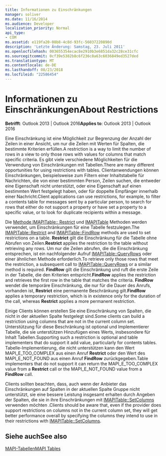 ```yaml
---
title: Informationen zu Einschränkungen
manager: soliver
ms.date: 11/16/2014
ms.audience: Developer
localization_priority: Normal
api_type:
- COM
ms.assetid: e119fa20-08b8-4c8d-93fc-56037220890d
description: 'Letzte Änderung: Samstag, 23. Juli 2011'
ms.openlocfilehash: 003655354ecac8e2910b3e6851da32c28ce31cfc
ms.sourcegitcommit: 0cf39e5382b8c6f236c8a63c6036849ed3527ded
ms.translationtype: MT
ms.contentlocale: de-DE
ms.lasthandoff: 08/23/2018
ms.locfileid: "22586454"
---
```

# <a name="about-restrictions"></a><span data-ttu-id="0861b-103">Informationen zu Einschränkungen</span><span class="sxs-lookup"><span data-stu-id="0861b-103">About Restrictions</span></span>

  
  
<span data-ttu-id="0861b-104">**Betrifft**: Outlook 2013 | Outlook 2016</span><span class="sxs-lookup"><span data-stu-id="0861b-104">**Applies to**: Outlook 2013 | Outlook 2016</span></span> 
  
<span data-ttu-id="0861b-105">Eine Einschränkung ist eine Möglichkeit zur Begrenzung der Anzahl der Zeilen in einer Ansicht, um nur die Zeilen mit Werten für Spalten, die bestimmte Kriterien erfüllen.</span><span class="sxs-lookup"><span data-stu-id="0861b-105">A restriction is a way to limit the number of rows in a view to only those rows with values for columns that match specific criteria.</span></span> <span data-ttu-id="0861b-106">Es gibt viele verschiedene Möglichkeiten für die Verwendung von Einschränkungen mit Tabellen.</span><span class="sxs-lookup"><span data-stu-id="0861b-106">There are many different opportunities for using restrictions with tables.</span></span> <span data-ttu-id="0861b-107">Clientanwendungen können Einschränkungen, beispielsweise zum Filtern einer Inhaltstabelle für Nachrichten, die von einer bestimmten Person, Zeilen suchen, die entweder eine Eigenschaft nicht unterstützt, oder eine Eigenschaft auf einen bestimmten Wert festgelegt haben, oder für doppelte Empfänger innerhalb einer Nachricht.</span><span class="sxs-lookup"><span data-stu-id="0861b-107">Client applications can use restrictions, for example, to filter a contents table for messages sent by a particular person, to search for rows that either do not support a property or have set a property to a specific value, or to look for duplicate recipients within a message.</span></span> 
  
<span data-ttu-id="0861b-108">Die [Methode IMAPITable:: Restrict](imapitable-restrict.md) und [IMAPITable](imapitable-findrow.md) Methoden werden verwendet, um Einschränkungen für eine Tabelle festzulegen.</span><span class="sxs-lookup"><span data-stu-id="0861b-108">The [IMAPITable::Restrict](imapitable-restrict.md) and [IMAPITable::FindRow](imapitable-findrow.md) methods are used to set restrictions on a table.</span></span> <span data-ttu-id="0861b-109">**Restrict** gilt die Einschränkung für die Tabelle ohne Abrufen von Zeilen.</span><span class="sxs-lookup"><span data-stu-id="0861b-109">**Restrict** applies the restriction to the table without retrieving any rows.</span></span> <span data-ttu-id="0861b-110">Um nur die Zeilen abrufen, die die Einschränkung entsprechen, ist ein nachfolgender Aufruf [IMAPITable::QueryRows](imapitable-queryrows.md) oder einer ähnlichen Methode erforderlich.</span><span class="sxs-lookup"><span data-stu-id="0861b-110">To retrieve only those rows that meet the restriction, a subsequent call to [IMAPITable::QueryRows](imapitable-queryrows.md) or a similar method is required.</span></span> <span data-ttu-id="0861b-111">**FindRow** gilt die Einschränkung und ruft die erste Zeile in der Tabelle, die den Kriterien entspricht.</span><span class="sxs-lookup"><span data-stu-id="0861b-111">**FindRow** applies the restriction and retrieves the first row in the table that matches the criteria.</span></span> <span data-ttu-id="0861b-112">**FindRow** wendet die temporäre Einschränkung, die nur für die Dauer des Anrufs, vorhanden ist, **Restrict** eine permanente Beschränkung gilt.</span><span class="sxs-lookup"><span data-stu-id="0861b-112">**FindRow** applies a temporary restriction, which is in existence only for the duration of the call, whereas **Restrict** applies a more permanent restriction.</span></span> 
  
<span data-ttu-id="0861b-113">Einige Clients können erstellen Sie eine Einschränkung von Spalten, die nicht in der aktuellen Spalte festgelegt sind.</span><span class="sxs-lookup"><span data-stu-id="0861b-113">Some clients can build a restriction using columns that are not in the current column set.</span></span> <span data-ttu-id="0861b-114">Unterstützung für diese Beschränkung ist optional und Implementierer Tabelle, die sie unterstützen Hinzufügen eines Werts, insbesondere für Inhalt Tabellen.</span><span class="sxs-lookup"><span data-stu-id="0861b-114">Supporting such a restriction is optional and table implementers that do support it add value, particularly for contents tables.</span></span> <span data-ttu-id="0861b-115">Tabelle-Implementierung, die nicht unterstützen kann den Wert MAPI_E_TOO_COMPLEX aus einen Anruf **Restrict** oder den Wert des MAPI_E_NOT_FOUND aus einen Anruf **FindRow** zurückgegeben.</span><span class="sxs-lookup"><span data-stu-id="0861b-115">Table implementers that do not support it can return the MAPI_E_TOO_COMPLEX value from a **Restrict** call or the MAPI_E_NOT_FOUND value from a **FindRow** call.</span></span> 
  
<span data-ttu-id="0861b-116">Clients sollten beachten, dass, auch wenn der Anbieter das Einschränkungen auf Spalten in der aktuellen Spalte Gruppe nicht unterstützt, sie eine bessere Leistung insgesamt erhalten durch Angeben der Spalten, die sie in ihre Einschränkungen mit [IMAPITable::SetColumns](imapitable-setcolumns.md) verwenden möchten .</span><span class="sxs-lookup"><span data-stu-id="0861b-116">Clients should be aware that, even if the provider does support restrictions on columns not in the current column set, they will get better performance overall by specifying the columns they intend to use in their restrictions with [IMAPITable::SetColumns](imapitable-setcolumns.md).</span></span>
  
## <a name="see-also"></a><span data-ttu-id="0861b-117">Siehe auch</span><span class="sxs-lookup"><span data-stu-id="0861b-117">See also</span></span>



[<span data-ttu-id="0861b-118">MAPI-Tabellen</span><span class="sxs-lookup"><span data-stu-id="0861b-118">MAPI Tables</span></span>](mapi-tables.md)

